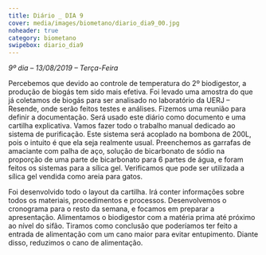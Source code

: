 ```yaml
---
title: Diário _ DIA 9
cover: media/images/biometano/diario_dia9_00.jpg
noheader: true
category: biometano
swipebox: diario_dia9
---
```


*9º dia – 13/08/2019 – Terça-Feira*
  
Percebemos que devido ao controle de temperatura do 2º biodigestor, a produção de biogás tem sido mais efetiva. 
Foi levado uma amostra do que já coletamos de biogás para ser analisado no laboratório da UERJ – Resende, onde serão feitos testes e análises.
Fizemos uma reunião para definir a documentação. Será usado este diário como documento e uma cartilha explicativa.
Vamos fazer todo o trabalho manual dedicado ao sistema de purificação. Este sistema será acoplado na bombona de 200L, pois o intuito é que ela seja realmente usual. 
Preenchemos as garrafas de amaciante com palha de aço, solução de bicarbonato de sódio na proporção de uma parte de bicarbonato para 6 partes de água, e foram feitos os sistemas para a sílica gel. Verificamos que pode ser utilizada a sílica gel vendida como areia para gatos. 

  
Foi desenvolvido todo o layout da cartilha. Irá conter informações sobre todos os materiais, procedimentos e processos. 
Desenvolvemos o cronograma para o resto da semana, e focamos em preparar a apresentação.
Alimentamos o biodigestor com a matéria prima até próximo ao nível do sifão.
Tiramos como conclusão que poderíamos ter feito a entrada de alimentação com um cano maior para evitar entupimento. Diante disso, reduzimos o cano de alimentação.

